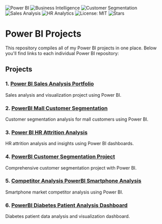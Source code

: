 ![Power BI](https://img.shields.io/badge/Power%20BI-Data%20Visualization-yellow?logo=powerbi)
![Business Intelligence](https://img.shields.io/badge/Business%20Intelligence-Portfolio-blue)
![Customer Segmentation](https://img.shields.io/badge/Customer%20Segmentation-Project-brightgreen)
![Sales Analysis](https://img.shields.io/badge/Sales%20Analysis-Dashboard-blueviolet)
![HR Analytics](https://img.shields.io/badge/HR%20Analytics-Data%20Storytelling-orange)
![License: MIT](https://img.shields.io/badge/License-MIT-green)
![Stars](https://img.shields.io/github/stars/Hamdaan-P/Power-BI-Projects?style=social)


# Power BI Projects

This repository compiles all of my Power BI projects in one place. Below you'll find links to each individual Power BI repository:

## Projects

### 1. [Power BI Sales Analysis Portfolio](https://github.com/Hamdaan-P/powerbi-sales-analysis-portfolio)
Sales analysis and visualization project using Power BI.

### 2. [PowerBI Mall Customer Segmentation](https://github.com/Hamdaan-P/PowerBI-Mall-Customer-Segmentation)
Customer segmentation analysis for mall customers using Power BI.

### 3. [Power BI HR Attrition Analysis](https://github.com/Hamdaan-P/powerbi-hr-attrition-analysis)
HR attrition analysis and insights using Power BI dashboards.

### 4. [PowerBI Customer Segmentation Project](https://github.com/Hamdaan-P/PowerBI-Customer-Segmentation-Project-)
Comprehensive customer segmentation project with Power BI.

### 5. [Competitor Analysis PowerBI Smartphone Analysis](https://github.com/Hamdaan-P/Competitor-Analysis-PowerBI-Smartphone-Analysis)
Smartphone market competitor analysis using Power BI.

### 6. [PowerBI Diabetes Patient Analysis Dashboard](https://github.com/Hamdaan-P/PowerBI--Diabetes-Patient-Analysis-Dashboard)
Diabetes patient data analysis and visualization dashboard.



